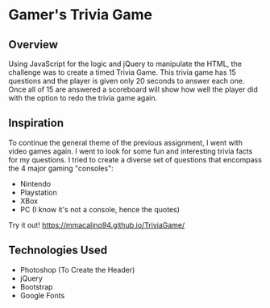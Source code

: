 # Gamer's Trivia Game

## Overview

Using JavaScript for the logic and jQuery to manipulate the HTML, the challenge was to create a timed Trivia Game. This trivia game has 15 questions and the player is given only 20 seconds to answer each one. Once all of 15 are answered a scoreboard will show how well the player did with the option to redo the trivia game again.


## Inspiration

To continue the general theme of the previous assignment, I went with video games again. I went to look for some fun and interesting trivia facts for my questions. I tried to create a diverse set of questions that encompass the 4 major gaming "consoles":

* Nintendo
* Playstation
* XBox
* PC (I know it's not a console, hence the quotes)

Try it out! https://mmacalino94.github.io/TriviaGame/

## Technologies Used

* Photoshop (To Create the Header)
* jQuery
* Bootstrap
* Google Fonts

 
